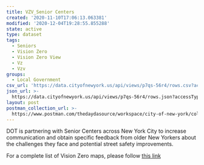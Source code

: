 ```yaml
---
title: VZV_Senior Centers
created: '2020-11-10T17:06:13.063381'
modified: '2020-12-04T19:28:55.855288'
state: active
type: dataset
tags:
  - Seniors
  - Vision Zero
  - Vision Zero View
  - Vz
  - Vzv
groups:
  - Local Government
csv_url: 'https://data.cityofnewyork.us/api/views/p7qs-56r4/rows.csv?accessType=DOWNLOAD'
json_url: >-
  https://data.cityofnewyork.us/api/views/p7qs-56r4/rows.json?accessType=DOWNLOAD
layout: post
postman_collection_url: >-
  https://www.postman.com/thedaydasource/workspace/city-of-new-york/collection/15909983-5764acac-872e-49b2-bd6a-94e6adf99f53
---
```

DOT is partnering with Senior Centers across New York City to increase communication and obtain specific feedback from older New Yorkers about the challenges they face and potential street safety improvements.

For a complete list of Vision Zero maps, please follow <a href="https://data.cityofnewyork.us/browse?q=vzv&sortBy=last_modified&utf8=%E2%9C%93">this link</a>
